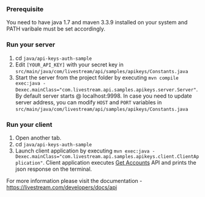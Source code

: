### Prerequisite

You need to have java 1.7 and maven 3.3.9 installed on your system and PATH varibale must be set accordingly.

### Run your server

1. cd `java/api-keys-auth-sample`
2. Edit `[YOUR_API_KEY]` with your secret key in `src/main/java/com/livestream/api/samples/apikeys/Constants.java`
3. Start the server from the project folder by executing `mvn compile exec:java -Dexec.mainClass="com.livestream.api.samples.apikeys.server.Server"`. By default server starts @ localhost:9998. In case you need to update server address, you can modify `HOST` and `PORT` variables in `src/main/java/com/livestream/api/samples/apikeys/Constants.java`

### Run your client

1. Open another tab.
2. cd `java/api-keys-auth-sample`
3. Launch client application by executing `mvn exec:java -Dexec.mainClass="com.livestream.api.samples.apikeys.client.ClientApplication"`. Client application executes [Get Accounts](https://livestream.com/developers/docs/api#get-accounts) API and prints the json response on the terminal.

For more information please visit the documentation - https://livestream.com/developers/docs/api
